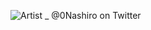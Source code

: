 ![Artist _ @0Nashiro on Twitter](https://github.com/lycaenidaer/ehe-/assets/156435861/6217ea06-7311-47ea-b63d-c58feea9e33b)

